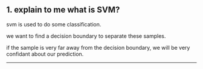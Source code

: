 ## 1. explain to me what is SVM?



svm is used to do some classification.

we want to find a decision boundary to separate these samples.

if the sample is very far away from the decision boundary, we will be very confidant about our prediction.







---
